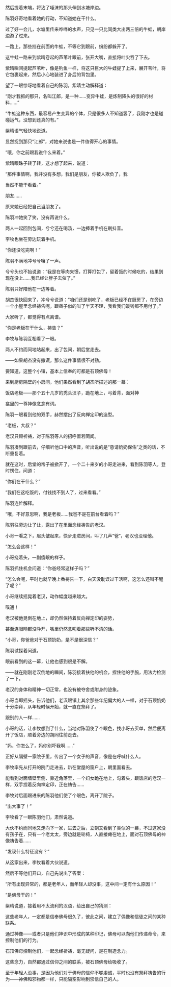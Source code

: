 然后提着末端，将沾了唾沫的那头伸到水塘岸边。

陈羽好奇地看着她的行动，不知道她在干什么。

过了好一会儿，水塘里传来哗哗的水声，只见一只比同类大出两三倍的牛蛙，朝岸边游了过来。

一路上，那些挡在前面的牛蛙，不等它到跟前，纷纷都躲开了。

这牛蛙一路来到紫晴卷起的芦苇叶跟前，张开大嘴，直接将叶尖吞了下去。

紫晴瞬间提起芦苇叶，像是钓鱼一样，将这只巨大的牛蛙提了上来，展开苇叶，将它包裹起来，然后小心地装进了身后的背包里。

望了一眼惊讶地看着自己的陈羽，紫晴主动解释道：

“刚才我抓的那只，名叫江郎，是一种……变异牛蛙，是炼制降头的很好的材料……”

“牛蛙这种东西，最容易产生变异的个体，只是很多人不知道罢了，我刚才也是碰碰运气，没想到还真的有。”

紫晴语气轻快地说道。

显然捉到那只“江郎”，对她来说也是一件值得开心的事情。

“哦，你之前跟我说什么来着。”

紫晴眼珠子转了转，这才想了起来，说道：

“那件事情啊，我并没有多想，我们是朋友，你被人欺负了，我

当然不能干看着。”

朋友……

原来她已经把自己当朋友了。

陈羽冲她笑了笑，没有再说什么。

两人一起回到包间，兮兮还在喝汤，一边捧着手机在刷抖音。

李牧也坐在旁边玩着手机。

“你还没吃完啊！”

陈羽不满地冲兮兮嚷了一声。

兮兮头也不抬说道：“我是在等肉夹馍，打算打包了，留着饿的时候吃的，结果到现在没上……我已经让胖子去催了。”

陈羽只好陪他在一边等着。

胡杰很快回来了，冲兮兮说道：“咱们还是别吃了，老板已经不在厨房了，在旁边一个小屋里念经祷告呢，跟聋子似的叫了半天不理，我看我们饭钱都不用付了。”

大家听了，都觉得有点离谱。

“你是老板在干什么，祷告？”

李牧与陈羽互相看了一眼。

两人不约而同地站起来，出了包间，朝后堂走去。

——如果胡杰没有撒谎，那么这件事情很不对劲。

要知道，这整个小镇，基本上信奉的可都是石顶佛母！

来到厨房隔壁的小房间，他们果然看到了胡杰所描述的那一幕：

饭店老板——那个五十几岁的秃头汉子，跪在地上，弓着背，面对神

龛里的一尊神像念念有词。

陈羽一眼看到他的双手，赫然摆出了反向禅定印的造型。

“老板，大叔？”

老汉只顾祈祷，对于陈羽等人的招呼置若罔闻。

陈羽凑到跟前去，仔细听他口中的声音，听出说的是“恳请奶奶保佑”之类的话，不断重复着。

就在这时，后堂的帘子被掀开了，一个二十来岁的小哥走进来，看到陈羽等人，登时愣住，问道：

“你们在干什么？”

“我们在这吃饭的，付钱找不到人了，过来看看。”

陈羽连忙解释。

“哦，不好意思啊，我是老板……我爸不是在前台看着吗？”

陈羽往旁边让了让，露出了在里面念经祷告的老汉。

小哥一看之下，眉头皱起来，快步走进房间，叫了几声“爸”，老汉也没理他。

“怎么会这样！”

小哥挠着头，一副傻眼的样子。

陈羽抓住机会问道：“你爸经常这样子吗？”

“怎么会呢，平时也就早晚上香祷告一下，白天没耽误过干活啊，这怎么还叫不醒了呢？”

小哥继续摇晃着老汉，动作幅度越来越大。

噗通！

老汉被他晃倒在地上，却仍然保持着反向禅定印的姿势，

甚至连眼睛都没睁开，嘴里仍然念叨着那些听不清的话。

“小哥，你爸爸对于石顶奶奶，是不是很深信？”

陈羽试探着问道。

眼前看到的这一幕，让他也感到很是不解。

——就在刚刚老汉倒地的瞬间，陈羽接着扶他的机会，捏住他的手腕，用法力检测了一下。

老汉的身体和精神一切正常，也没有被夺舍或附身的迹象。

小哥当即摇头，告诉他们，老汉跟镇上其余那些年纪偏大的人一样，对于石顶奶奶十分崇拜，从年轻时候开始，就一直在祭拜了。

跟别的人一样……

小哥的话，让李牧想到了什么，当地对陈羽使了个眼色，找小哥去买单，然后便离开了饭店，顺着旁边的胡同往前走去。

“妈，你怎么了，妈你别吓我啊……”

正好从隔壁一家院子里，传出了一个女子的声音，像是在呼喊什么人。

李牧率先从打开的院门走进去，趴在堂屋的窗户上，朝里面看去。

能看到对面墙壁里侧、靠近角落里，一个妇女跪在地上，勾着头，跟饭店的老汉一样，双手捏着反向禅定印，正在祷告……

李牧对后面跟进来的陈羽他们使了个眼色，离开了院子。

“出大事了！”

李牧看了一眼陈羽他们，肃然说道。

大伙不约而同地又走向下一家，进去之后，立刻又看到了类似的一幕，不过这家没有孩子在，只有一个老太太，旁边就是轮椅，人直接瘫在地上，面对石顶佛母的神像祷告着……

“发现什么特征没有？”

从这家出来，李牧看着大伙说道。

然后不等他们开口，自己先说出了答案：

“所有出现异常的，都是老年人，而年轻人却没事，这中间一定有什么原因！”

“是佛母干的！”

紫晴说道，接着用不太流利的汉语，给出自己的猜测：

这些老年人，一定都是信奉佛母很久了，彼此之间，建立了偶像和信徒之间的某种联系。

通过神像——或者只是他们神识中形成的某种印记，佛母可以向他们传递命令，来控制他们的行为。

石顶佛母控制他们，一起念经祈祷，毫无疑问，是在制造念力。

这些念力，自然都通过信仰之间的联系，被石顶佛母给吸收了。

至于年轻人没事，是因为他们对于佛母的信仰不够虔诚，平时也没有祭拜祷告的行为——神佛和邪物都一样，只能隔空影响到崇信自己的人。
